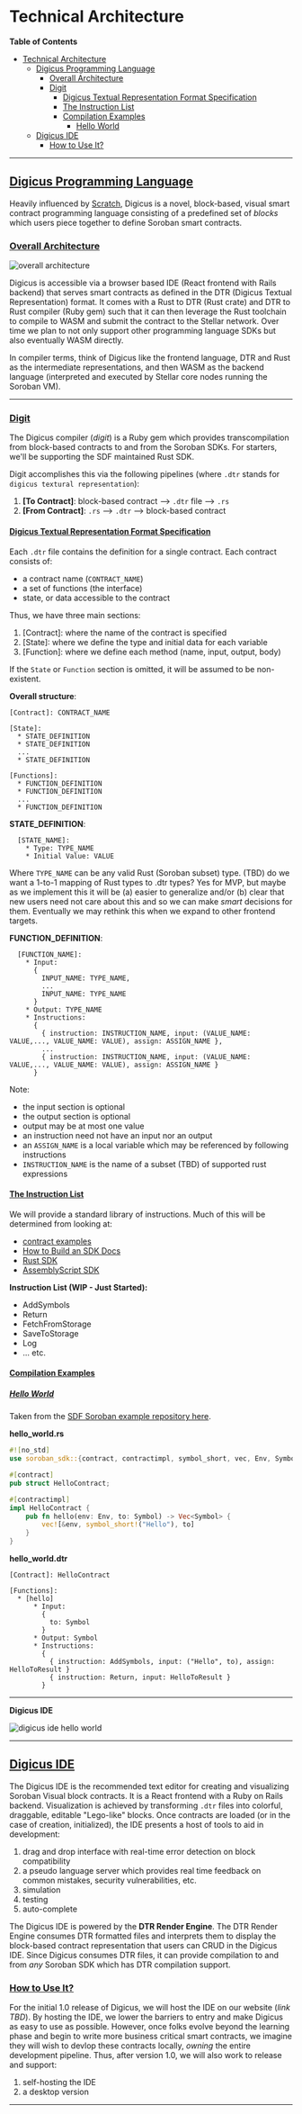 # Technical Architecture

**Table of Contents**
- [Technical Architecture](#technical-architecture)
  - [Digicus Programming Language](#digicus-programming-language)
    - [Overall Architecture](#overall-architecture)
    - [Digit](#digit)
      - [Digicus Textual Representation Format Specification](#digicus-textual-representation-format-specification)
      - [The Instruction List](#the-instruction-list)
      - [Compilation Examples](#compilation-examples)
        - [Hello World](#hello-world)
  - [Digicus IDE](#digicus-ide)
    - [How to Use It?](#how-to-use-it)

***

## [Digicus Programming Language](#Digicus-Programming-Language)

Heavily influenced by [Scratch](https://scratch.mit.edu/), Digicus is a novel, block-based, visual smart contract programming language consisting of a predefined set of *blocks* which users piece together to define Soroban smart contracts. 

### [Overall Architecture](#Overall-Architecture)

![overall architecture](./technical_architecture_artifacts/overall_architecture.png)

Digicus is accessible via a browser based IDE (React frontend with Rails backend) that serves smart contracts as defined in the DTR (Digicus Textual Representation) format. It comes with a Rust to DTR (Rust crate) and DTR to Rust compiler (Ruby gem) such that it can then leverage the Rust toolchain to compile to WASM and submit the contract to the Stellar network. Over time we plan to not only support other programming language SDKs but also eventually WASM directly.

In compiler terms, think of Digicus like the frontend language, DTR and Rust as the intermediate representations, and then WASM as the backend language (interpreted and executed by Stellar core nodes running the Soroban VM).

***

### [Digit](#Digit)

The Digicus compiler (*digit*) is a Ruby gem which provides transcompilation from block-based contracts to and from the Soroban SDKs. For starters, we'll be supporting the SDF maintained Rust SDK. 

Digit accomplishes this via the following pipelines (where `.dtr` stands for `digicus textural representation`):

1. **[To Contract]**: block-based contract --> `.dtr` file --> `.rs`
2. **[From Contract]**: `.rs` --> `.dtr` --> block-based contract

#### [Digicus Textual Representation Format Specification](#Digicus-Textual-Representation-Format-Specification)

Each `.dtr` file contains the definition for a single contract. Each contract consists of:

* a contract name (`CONTRACT_NAME`)
* a set of functions (the interface)
* state, or data accessible to the contract

Thus, we have three main sections:

1. [Contract]: where the name of the contract is specified
2. [State]: where we define the type and initial data for each variable
3. [Function]: where we define each method (name, input, output, body)

If the `State` or `Function` section is omitted, it will be assumed to be non-existent.

**Overall structure**:
```
[Contract]: CONTRACT_NAME

[State]:
  * STATE_DEFINITION
  * STATE_DEFINITION
  ...
  * STATE_DEFINITION

[Functions]:
  * FUNCTION_DEFINITION
  * FUNCTION_DEFINITION
  ...
  * FUNCTION_DEFINITION
```

**STATE_DEFINITION**:
```
  [STATE_NAME]:
    * Type: TYPE_NAME
    * Initial Value: VALUE
```

Where `TYPE_NAME` can be any valid Rust (Soroban subset) type. (TBD) do we want a 1-to-1 mapping of Rust types to .dtr types? Yes for MVP, but maybe as we implement this it will be (a) easier to generalize and/or (b) clear that new users need not care about this and so we can make *smart* decisions for them. Eventually we may rethink this when we expand to other frontend targets.

**FUNCTION_DEFINITION**:
```
  [FUNCTION_NAME]:
    * Input:
      {
        INPUT_NAME: TYPE_NAME,
        ...
        INPUT_NAME: TYPE_NAME
      }
    * Output: TYPE_NAME
    * Instructions:
      {
        { instruction: INSTRUCTION_NAME, input: (VALUE_NAME: VALUE,..., VALUE_NAME: VALUE), assign: ASSIGN_NAME },
        ...
        { instruction: INSTRUCTION_NAME, input: (VALUE_NAME: VALUE,..., VALUE_NAME: VALUE), assign: ASSIGN_NAME }
      }
```

Note:
* the input section is optional
* the output section is optional
* output may be at most one value
* an instruction need not have an input nor an output
* an `ASSIGN_NAME` is a local variable which may be referenced by following instructions
* `INSTRUCTION_NAME` is the name of a subset (TBD) of supported rust expressions

#### [The Instruction List](#the-instruction-list)

We will provide a standard library of instructions. Much of this will be determined from looking at:
* [contract examples](https://github.com/stellar/soroban-examples)
* [How to Build an SDK Docs](https://developers.stellar.org/docs/tools/sdks/build-your-own)
* [Rust SDK](https://github.com/stellar/rs-soroban-sdk/tree/main)
* [AssemblyScript SDK](https://github.com/Soneso/as-soroban-sdk)

**Instruction List (WIP - Just Started):**
* AddSymbols
* Return
* FetchFromStorage
* SaveToStorage
* Log
* ... etc.

#### [Compilation Examples](#a-compilation-example)

##### [Hello World](#hello-world)

Taken from the [SDF Soroban example repository here](https://github.com/stellar/soroban-examples/tree/main/hello_world).

**hello_world.rs**

```rust
#![no_std]
use soroban_sdk::{contract, contractimpl, symbol_short, vec, Env, Symbol, Vec};

#[contract]
pub struct HelloContract;

#[contractimpl]
impl HelloContract {
    pub fn hello(env: Env, to: Symbol) -> Vec<Symbol> {
        vec![&env, symbol_short!("Hello"), to]
    }
}
```

**hello_world.dtr**

```dtr
[Contract]: HelloContract

[Functions]:
  * [hello]
      * Input:
        { 
          to: Symbol 
        }
      * Output: Symbol
      * Instructions:
        {
          { instruction: AddSymbols, input: ("Hello", to), assign: HelloToResult }
          { instruction: Return, input: HelloToResult }
        }
```

***

**Digicus IDE**

![digicus ide hello world](./technical_architecture_artifacts/digicus-ide-mockup.png)

***

## [Digicus IDE](#digicus-ide)

The Digicus IDE is the recommended text editor for creating and visualizing Soroban Visual block contracts. It is a React frontend with a Ruby on Rails backend. Visualization is achieved by transforming `.dtr` files into colorful, draggable, editable "Lego-like" blocks. Once contracts are loaded (or in the case of creation, initialized), the IDE presents a host of tools to aid in development:

1. drag and drop interface with real-time error detection on block compatibility
2. a pseudo language server which provides real time feedback on common mistakes, security vulnerabilities, etc.
3. simulation
4. testing
5. auto-complete

The Digicus IDE is powered by the **DTR Render Engine**. The DTR Render Engine consumes DTR formatted files and interprets them to display the block-based contract representation that users can CRUD in the Digicus IDE. Since Digicus consumes DTR files, it can provide compilation to and from *any* Soroban SDK which has DTR compilation support.

### [How to Use It?](#how-to-use-it)

For the initial 1.0 release of Digicus, we will host the IDE on our website (*link TBD*). By hosting the IDE, we lower the barriers to entry and make Digicus as easy to use as possible. However, once folks evolve beyond the learning phase and begin to write more business critical smart contracts, we imagine they will wish to devlop these contracts locally, *owning* the entire development pipeline. Thus, after version 1.0, we will also work to release and support:

1. self-hosting the IDE
2. a desktop version

***
